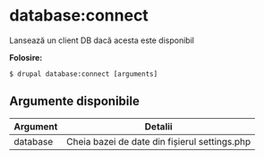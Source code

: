 # database:connect
Lansează un client DB dacă acesta este disponibil

**Folosire:**
```
$ drupal database:connect [arguments] 
```

## Argumente disponibile
Argument | Detalii
---------|-------------
database | Cheia bazei de date din fișierul settings.php
